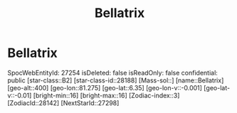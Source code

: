 ﻿---
title: "Bellatrix"
location: [6.35,81.275,400]
type: Station
tags:
- astro/Star

---

# Bellatrix

SpocWebEntityId: 27254
isDeleted: false
isReadOnly: false
confidential: public
[star-class::B2]
[star-class-id::28188]
[Mass-sol::]
[name::Bellatrix]
[geo-alt::400]
[geo-lon::81.275]
[geo-lat::6.35]
[geo-lon-v::-0.001]
[geo-lat-v::-0.01]
[bright-min::16]
[bright-max::16]
[Zodiac-index::3]
[ZodiacId::28142]
[NextStarId::27298]

